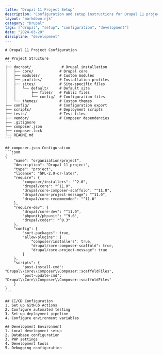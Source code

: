 ```yaml
---
title: "Drupal 11 Project Setup"
description: "Configuration and setup instructions for Drupal 11 projects."
layout: "markdown.njk"
category: "Drupal"
tags: ["drupal", "setup", "configuration", "development"]
date: "2024-03-20"
discipline: "development"
---
```

`````
# Drupal 11 Project Configuration

## Project Structure
```
├── docroot/              # Drupal installation
│   ├── core/            # Drupal core
│   ├── modules/         # Custom modules
│   ├── profiles/        # Installation profiles
│   ├── sites/           # Site-specific files
│   │   └── default/     # Default site
│   │       ├── files/   # Public files
│   │       └── config/  # Configuration files
│   └── themes/          # Custom themes
├── config/              # Configuration export
├── scripts/             # Deployment scripts
├── tests/               # Test files
├── vendor/              # Composer dependencies
├── .gitignore
├── composer.json
├── composer.lock
└── README.md
```

## composer.json Configuration
```json
{
    "name": "organization/project",
    "description": "Drupal 11 project",
    "type": "project",
    "license": "GPL-2.0-or-later",
    "require": {
        "composer/installers": "^2.0",
        "drupal/core": "^11.0",
        "drupal/core-composer-scaffold": "^11.0",
        "drupal/core-project-message": "^11.0",
        "drupal/core-recommended": "^11.0"
    },
    "require-dev": {
        "drupal/core-dev": "^11.0",
        "phpunit/phpunit": "^9.6",
        "drupal/coder": "^8.3"
    },
    "config": {
        "sort-packages": true,
        "allow-plugins": {
            "composer/installers": true,
            "drupal/core-composer-scaffold": true,
            "drupal/core-project-message": true
        }
    },
    "scripts": {
        "post-install-cmd": "Drupal\\Core\\Composer\\Composer::scaffoldFiles",
        "post-update-cmd": "Drupal\\Core\\Composer\\Composer::scaffoldFiles"
    }
}
```

## CI/CD Configuration
1. Set up GitHub Actions
2. Configure automated testing
3. Set up deployment pipeline
4. Configure environment variables

## Development Environment
1. Local development setup
2. Database configuration
3. PHP settings
4. Development tools
5. Debugging configuration 
`````